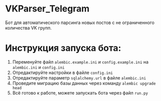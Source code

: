# VKParser_Telegram
Бот для автоматического парсинга новых постов с не ограниченного количества VK групп.

# Инструкция запуска бота:
1. Переменуйте файл `alembic.example.ini` и `config.example.ini` на `alembic.ini` и `config.ini`
2. Отредактируйте настройки в файле `config.ini`
3. Отредактируйте параметр `sqlalchemy.url` в файле `alembic.ini`
4. Проведите миграцию базы данных через команду `alembic upgrade head`
5. Всё готово к работе, можете запускать бота через файл `run.py`
